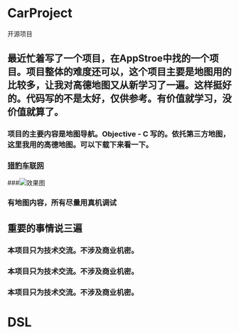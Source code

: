 # CarProject
开源项目

## 最近忙着写了一个项目，在AppStroe中找的一个项目。项目整体的难度还可以，这个项目主要是地图用的比较多，让我对高德地图又从新学习了一遍。这样挺好的。代码写的不是太好，仅供参考。有价值就学习，没价值就算了。

### 项目的主要内容是地图导航。Objective - C 写的。依托第三方地图，这里我用的高德地图。可以下载下来看一下。

### [猎豹车联网](https://itunes.apple.com/cn/app/%E7%8C%8E%E8%B1%B9-chettah/id1179204049?mt=8)
###![效果图](https://github.com/dslcoding/CarProject/blob/master/SaveVideop1.gif)
### 有地图内容，所有尽量用真机调试

## 重要的事情说三遍

### 本项目只为技术交流。不涉及商业机密。
### 本项目只为技术交流。不涉及商业机密。
### 本项目只为技术交流。不涉及商业机密。
# DSL
